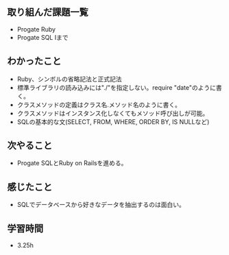 ## 取り組んだ課題一覧
- Progate Ruby
- Progate SQL Ⅰまで
## わかったこと
- Ruby、シンボルの省略記法と正式記法
- 標準ライブラリの読み込みには"./"を指定しない。require "date"のように書く。
- クラスメソッドの定義はクラス名.メソッド名のように書く。
- クラスメソッドはインスタンス化しなくてもメソッド呼び出しが可能。
- SQLの基本的な文(SELECT, FROM, WHERE, ORDER BY, IS NULLなど)
## 次やること
- Progate SQLとRuby on Railsを進める。
## 感じたこと
- SQLでデータベースから好きなデータを抽出するのは面白い。
## 学習時間
- 3.25h
